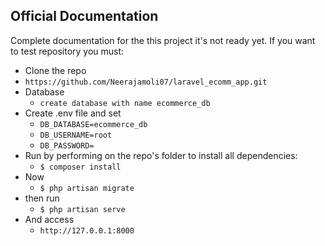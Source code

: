 ## Official Documentation

Complete documentation for the this project it's not ready yet.
If you want to test repository you must:
* Clone the repo
 * `https://github.com/Neerajamoli07/laravel_ecomm_app.git`
* Database
  * `create database with name ecommerce_db`
* Create .env file and set
  * `DB_DATABASE=ecommerce_db`
  * `DB_USERNAME=root`
  * `DB_PASSWORD=`
* Run by performing on the repo's folder to install all dependencies:
  * `$ composer install`
* Now
  * `$ php artisan migrate`
* then run
  * `$ php artisan serve`  
* And access
  * `http://127.0.0.1:8000`
  